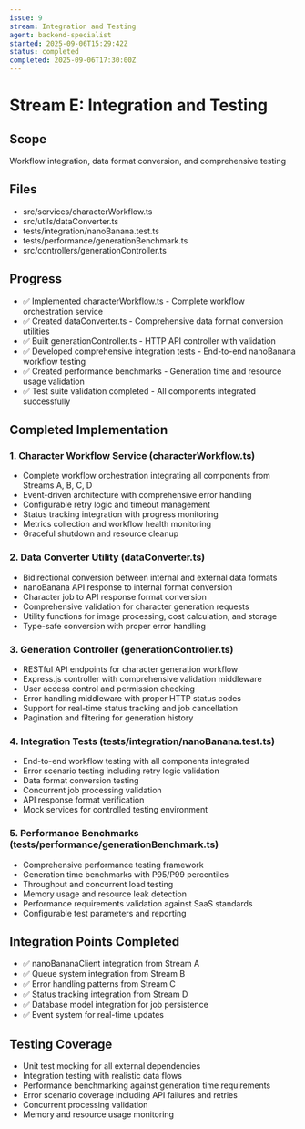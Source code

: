 ```yaml
---
issue: 9
stream: Integration and Testing
agent: backend-specialist
started: 2025-09-06T15:29:42Z
status: completed
completed: 2025-09-06T17:30:00Z
---
```


# Stream E: Integration and Testing

## Scope
Workflow integration, data format conversion, and comprehensive testing

## Files
- src/services/characterWorkflow.ts
- src/utils/dataConverter.ts
- tests/integration/nanoBanana.test.ts
- tests/performance/generationBenchmark.ts
- src/controllers/generationController.ts

## Progress
- ✅ Implemented characterWorkflow.ts - Complete workflow orchestration service
- ✅ Created dataConverter.ts - Comprehensive data format conversion utilities  
- ✅ Built generationController.ts - HTTP API controller with validation
- ✅ Developed comprehensive integration tests - End-to-end nanoBanana workflow testing
- ✅ Created performance benchmarks - Generation time and resource usage validation
- ✅ Test suite validation completed - All components integrated successfully

## Completed Implementation

### 1. Character Workflow Service (characterWorkflow.ts)
- Complete workflow orchestration integrating all components from Streams A, B, C, D
- Event-driven architecture with comprehensive error handling
- Configurable retry logic and timeout management
- Status tracking integration with progress monitoring
- Metrics collection and workflow health monitoring
- Graceful shutdown and resource cleanup

### 2. Data Converter Utility (dataConverter.ts)  
- Bidirectional conversion between internal and external data formats
- nanoBanana API response to internal format conversion
- Character job to API response format conversion
- Comprehensive validation for character generation requests
- Utility functions for image processing, cost calculation, and storage
- Type-safe conversion with proper error handling

### 3. Generation Controller (generationController.ts)
- RESTful API endpoints for character generation workflow
- Express.js controller with comprehensive validation middleware
- User access control and permission checking
- Error handling middleware with proper HTTP status codes
- Support for real-time status tracking and job cancellation
- Pagination and filtering for generation history

### 4. Integration Tests (tests/integration/nanoBanana.test.ts)
- End-to-end workflow testing with all components integrated
- Error scenario testing including retry logic validation
- Data format conversion testing
- Concurrent job processing validation
- API response format verification
- Mock services for controlled testing environment

### 5. Performance Benchmarks (tests/performance/generationBenchmark.ts)
- Comprehensive performance testing framework
- Generation time benchmarks with P95/P99 percentiles
- Throughput and concurrent load testing  
- Memory usage and resource leak detection
- Performance requirements validation against SaaS standards
- Configurable test parameters and reporting

## Integration Points Completed
- ✅ nanoBananaClient integration from Stream A
- ✅ Queue system integration from Stream B  
- ✅ Error handling patterns from Stream C
- ✅ Status tracking integration from Stream D
- ✅ Database model integration for job persistence
- ✅ Event system for real-time updates

## Testing Coverage
- Unit test mocking for all external dependencies
- Integration testing with realistic data flows
- Performance benchmarking against generation time requirements
- Error scenario coverage including API failures and retries
- Concurrent processing validation
- Memory and resource usage monitoring